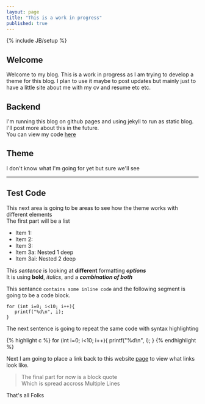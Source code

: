```yaml
---
layout: page
title: "This is a work in progress"
published: true
---
```

{% include JB/setup %}

[github]: http://github.com/shirp/shirp.github.com
[home]: http://shirp.github.com

## Welcome ##

Welcome to my blog. This is a work in progress as I am trying to develop a theme for this blog. I plan to use it maybe to post updates but mainly just to have a little site about me with my cv and resume etc etc.

## Backend ##

I'm running this blog on github pages and using jekyll to run as static blog. I'll post more about this in the future.  
You can view my code [here][github]

## Theme ##

I don't know what I'm going for yet but sure we'll see

***
## Test Code ##
This next area is going to be areas to see how the theme works with different elements  
The first part will be a list
* Item 1:
* Item 2:
* Item 3:
 * Item 3a: Nested 1 deep
  * Item 3ai: Nested 2 deep

This *sentence* is looking at **different** formatting ***options***  
It is using __bold__, _italics_, and a ___combination of both___

This sentance `contains some inline code` and the following segment is going to be a code block.

    for (int i=0; i<10; i++){
       printf("%d\n", i);
    }

The next sentence is going to repeat the same code with syntax highlighting

{% highlight c %}
for (int i=0; i<10; i++){
  printf("%d\n", i);
}
{% endhighlight %}

Next I am going to place a link back to this website [page][home] to view what links look like.

>The final part for now is a block quote  
>Which is spread accross
>Multiple Lines

That's all Folks
